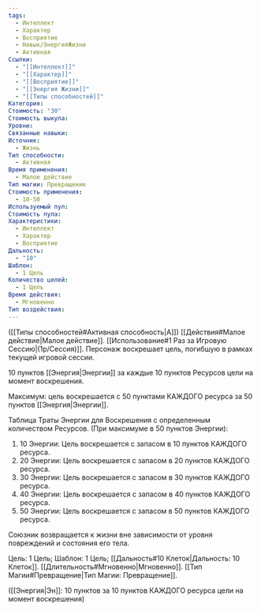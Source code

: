 ```yaml
---
tags:
  - Интеллект
  - Характер
  - Восприятие
  - Навык/ЭнергияЖизни
  - Активная
Ссылки:
  - "[[Интеллект]]"
  - "[[Характер]]"
  - "[[Восприятие]]"
  - "[[Энергия Жизни]]"
  - "[[Типы способностей]]"
Категория: 
Стоимость: "30"
Стоимость выкупа: 
Уровни: 
Связанные навыки: 
Источник:
  - Жизнь
Тип способности:
  - Активная
Время применения:
  - Малое действие
Тип магии: Превращение
Стоимость применения:
  - 10-50
Используемый пул: 
Стоимость пула: 
Характеристики:
  - Интеллект
  - Характер
  - Восприятие
Дальность:
  - "10"
Шаблон:
  - 1 Цель
Количество целей:
  - 1 Цель
Время действия:
  - Мгновенно
Тип воздействия:
---
```

([[Типы способностей#Активная способность|А]]) [[Действия#Малое действие|Малое действие]]. [[Использование#1 Раз за Игровую Сессию|(1р/Сессия)]]. Персонаж воскрешает цель, погибшую в рамках текущей игровой сессии.

10 пунктов [[Энергия|Энергии]] за каждые 10 пунктов Ресурсов цели на момент воскрешения. 

Максимум: цель воскрешается с 50 пунктами КАЖДОГО ресурса за 50 пунктов [[Энергия|Энергии]].

Таблица Траты Энергии для Воскрешения с определенным количеством Ресурсов.
(При максимуме в 50 пунктов Энергии):

1. 10 Энергии: Цель воскрешается с запасом в 10 пунктов КАЖДОГО ресурса.
2. 20 Энергии: Цель воскрешается с запасом в 20 пунктов КАЖДОГО ресурса.
3. 30 Энергии: Цель воскрешается с запасом в 30 пунктов КАЖДОГО ресурса.
4. 40 Энергии: Цель воскрешается с запасом в 40 пунктов КАЖДОГО ресурса.
5. 50 Энергии: Цель воскрешается с запасом в 50 пунктов КАЖДОГО ресурса.

Союзник возвращается к жизни вне зависимости от уровня повреждений и состояния его тела.

Цель: 1 Цель; Шаблон: 1 Цель; [[Дальность#10 Клеток|Дальность: 10 Клеток]]. [[Длительность#Мгновенно|Мгновенно]]. [[Тип Магии#Превращение|Тип Магии: Превращение]].

([[Энергия|Эн]]: 10 пунктов за 10 пунктов КАЖДОГО ресурса цели на момент воскрешения)
